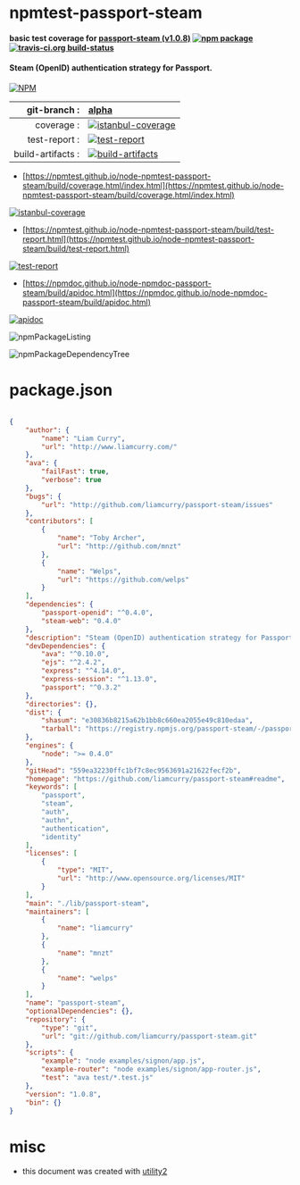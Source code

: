 # npmtest-passport-steam

#### basic test coverage for  [passport-steam (v1.0.8)](https://github.com/liamcurry/passport-steam#readme)  [![npm package](https://img.shields.io/npm/v/npmtest-passport-steam.svg?style=flat-square)](https://www.npmjs.org/package/npmtest-passport-steam) [![travis-ci.org build-status](https://api.travis-ci.org/npmtest/node-npmtest-passport-steam.svg)](https://travis-ci.org/npmtest/node-npmtest-passport-steam)

#### Steam (OpenID) authentication strategy for Passport.

[![NPM](https://nodei.co/npm/passport-steam.png?downloads=true&downloadRank=true&stars=true)](https://www.npmjs.com/package/passport-steam)

| git-branch : | [alpha](https://github.com/npmtest/node-npmtest-passport-steam/tree/alpha)|
|--:|:--|
| coverage : | [![istanbul-coverage](https://npmtest.github.io/node-npmtest-passport-steam/build/coverage.badge.svg)](https://npmtest.github.io/node-npmtest-passport-steam/build/coverage.html/index.html)|
| test-report : | [![test-report](https://npmtest.github.io/node-npmtest-passport-steam/build/test-report.badge.svg)](https://npmtest.github.io/node-npmtest-passport-steam/build/test-report.html)|
| build-artifacts : | [![build-artifacts](https://npmtest.github.io/node-npmtest-passport-steam/glyphicons_144_folder_open.png)](https://github.com/npmtest/node-npmtest-passport-steam/tree/gh-pages/build)|

- [https://npmtest.github.io/node-npmtest-passport-steam/build/coverage.html/index.html](https://npmtest.github.io/node-npmtest-passport-steam/build/coverage.html/index.html)

[![istanbul-coverage](https://npmtest.github.io/node-npmtest-passport-steam/build/screenCapture.buildCi.browser.%252Ftmp%252Fbuild%252Fcoverage.lib.html.png)](https://npmtest.github.io/node-npmtest-passport-steam/build/coverage.html/index.html)

- [https://npmtest.github.io/node-npmtest-passport-steam/build/test-report.html](https://npmtest.github.io/node-npmtest-passport-steam/build/test-report.html)

[![test-report](https://npmtest.github.io/node-npmtest-passport-steam/build/screenCapture.buildCi.browser.%252Ftmp%252Fbuild%252Ftest-report.html.png)](https://npmtest.github.io/node-npmtest-passport-steam/build/test-report.html)

- [https://npmdoc.github.io/node-npmdoc-passport-steam/build/apidoc.html](https://npmdoc.github.io/node-npmdoc-passport-steam/build/apidoc.html)

[![apidoc](https://npmdoc.github.io/node-npmdoc-passport-steam/build/screenCapture.buildCi.browser.%252Ftmp%252Fbuild%252Fapidoc.html.png)](https://npmdoc.github.io/node-npmdoc-passport-steam/build/apidoc.html)

![npmPackageListing](https://npmtest.github.io/node-npmtest-passport-steam/build/screenCapture.npmPackageListing.svg)

![npmPackageDependencyTree](https://npmtest.github.io/node-npmtest-passport-steam/build/screenCapture.npmPackageDependencyTree.svg)



# package.json

```json

{
    "author": {
        "name": "Liam Curry",
        "url": "http://www.liamcurry.com/"
    },
    "ava": {
        "failFast": true,
        "verbose": true
    },
    "bugs": {
        "url": "http://github.com/liamcurry/passport-steam/issues"
    },
    "contributors": [
        {
            "name": "Toby Archer",
            "url": "http://github.com/mnzt"
        },
        {
            "name": "Welps",
            "url": "https://github.com/welps"
        }
    ],
    "dependencies": {
        "passport-openid": "^0.4.0",
        "steam-web": "0.4.0"
    },
    "description": "Steam (OpenID) authentication strategy for Passport.",
    "devDependencies": {
        "ava": "^0.10.0",
        "ejs": "^2.4.2",
        "express": "^4.14.0",
        "express-session": "^1.13.0",
        "passport": "^0.3.2"
    },
    "directories": {},
    "dist": {
        "shasum": "e30836b8215a62b1bb8c660ea2055e49c810edaa",
        "tarball": "https://registry.npmjs.org/passport-steam/-/passport-steam-1.0.8.tgz"
    },
    "engines": {
        "node": ">= 0.4.0"
    },
    "gitHead": "559ea32230ffc1bf7c8ec9563691a21622fecf2b",
    "homepage": "https://github.com/liamcurry/passport-steam#readme",
    "keywords": [
        "passport",
        "steam",
        "auth",
        "authn",
        "authentication",
        "identity"
    ],
    "licenses": [
        {
            "type": "MIT",
            "url": "http://www.opensource.org/licenses/MIT"
        }
    ],
    "main": "./lib/passport-steam",
    "maintainers": [
        {
            "name": "liamcurry"
        },
        {
            "name": "mnzt"
        },
        {
            "name": "welps"
        }
    ],
    "name": "passport-steam",
    "optionalDependencies": {},
    "repository": {
        "type": "git",
        "url": "git://github.com/liamcurry/passport-steam.git"
    },
    "scripts": {
        "example": "node examples/signon/app.js",
        "example-router": "node examples/signon/app-router.js",
        "test": "ava test/*.test.js"
    },
    "version": "1.0.8",
    "bin": {}
}
```



# misc
- this document was created with [utility2](https://github.com/kaizhu256/node-utility2)
